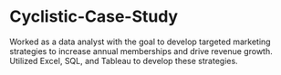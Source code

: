 # Cyclistic-Case-Study
Worked as a data analyst with the goal to develop targeted marketing strategies to increase annual memberships and drive revenue growth. Utilized Excel, SQL, and Tableau to develop these strategies.
